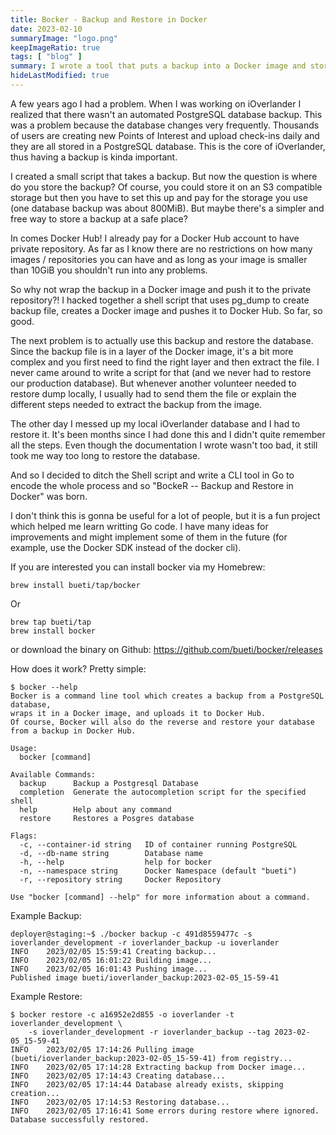 ```yaml
---
title: Bocker - Backup and Restore in Docker
date: 2023-02-10
summaryImage: "logo.png"
keepImageRatio: true
tags: [ "blog" ]
summary: I wrote a tool that puts a backup into a Docker image and stores it on a private repo in Docker Hub.
hideLastModified: true
---
```


A few years ago I had a problem. When I was working on iOverlander I realized that there wasn't an automated PostgreSQL database backup. This was a problem because the database changes very frequently.  Thousands of users are creating new Points of Interest and upload check-ins daily and they are all stored in a PostgreSQL database. This is the core of iOverlander, thus having a backup is kinda important.

I created a small script that takes a backup. But now the question is where do you store the backup?
Of course, you could store it on an S3 compatible storage but then you have to set this up and pay for the storage you use (one database backup was about 800MiB).
But maybe there's a simpler and free way to store a backup at a safe place?

In comes Docker Hub! I already pay for a Docker Hub account to have private repository. As far as I know there are no restrictions on how many images / repositories you can have and as long as your image is smaller than 10GiB you shouldn't run into any problems.

So why not wrap the backup in a Docker image and push it to the private repository?! 
I hacked together a shell script that uses pg_dump to create backup file, creates a Docker image and pushes it to Docker Hub.
So far, so good.

The next problem is to actually use this backup and restore the database. Since the backup file is in a layer of the Docker image, it's a bit more complex and you first need to find the right layer and then extract the file. I never came around to write a script for that (and we never had to restore our production database). But whenever another volunteer needed to restore dump locally, I usually had to send them the file or explain the different steps needed to extract the backup from the image.

The other day I messed up my local iOverlander database and I had to restore it. It's been months since I had done this and I didn't quite remember all the steps.  Even though the documentation I wrote wasn't too bad, it still took me way too long to restore the database.

And so I decided to ditch the Shell script and write a CLI tool in Go to encode the whole process and so "BockeR -- Backup and Restore in Docker" was born.

I don't think this is gonna be useful for a lot of people, but it is a fun project which helped me learn writting Go code. I have many ideas for improvements and might implement some of them in the future (for example, use the Docker SDK instead of the docker cli).

If you are interested you can install bocker via my Homebrew:
```shell
brew install bueti/tap/bocker
```

Or
```shell
brew tap bueti/tap
brew install bocker
```

or download the binary on Github: https://github.com/bueti/bocker/releases

How does it work? Pretty simple:
```shell
$ bocker --help
Bocker is a command line tool which creates a backup from a PostgreSQL database, 
wraps it in a Docker image, and uploads it to Docker Hub. 
Of course, Bocker will also do the reverse and restore your database from a backup in Docker Hub.

Usage:
  bocker [command]

Available Commands:
  backup      Backup a Postgresql Database
  completion  Generate the autocompletion script for the specified shell
  help        Help about any command
  restore     Restores a Posgres database

Flags:
  -c, --container-id string   ID of container running PostgreSQL
  -d, --db-name string        Database name
  -h, --help                  help for bocker
  -n, --namespace string      Docker Namespace (default "bueti")
  -r, --repository string     Docker Repository

Use "bocker [command] --help" for more information about a command.
```

Example Backup:
```shell
deployer@staging:~$ ./bocker backup -c 491d8559477c -s ioverlander_development -r ioverlander_backup -u ioverlander
INFO	2023/02/05 15:59:41 Creating backup...
INFO	2023/02/05 16:01:22 Building image...
INFO	2023/02/05 16:01:43 Pushing image...
Published image bueti/ioverlander_backup:2023-02-05_15-59-41
```

Example Restore:
```shell
$ bocker restore -c a16952e2d855 -o ioverlander -t ioverlander_development \
    -s ioverlander_development -r ioverlander_backup --tag 2023-02-05_15-59-41
INFO    2023/02/05 17:14:26 Pulling image (bueti/ioverlander_backup:2023-02-05_15-59-41) from registry...
INFO    2023/02/05 17:14:28 Extracting backup from Docker image...
INFO    2023/02/05 17:14:43 Creating database...
INFO    2023/02/05 17:14:44 Database already exists, skipping creation...
INFO    2023/02/05 17:14:53 Restoring database...
INFO    2023/02/05 17:16:41 Some errors during restore where ignored.
Database successfully restored.
```
